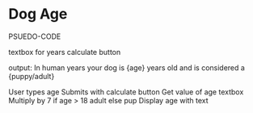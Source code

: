 # Dog Age
PSUEDO-CODE

textbox for years
calculate button

output:
In human years your dog is {age} years old and is considered a {puppy/adult}

User types age
Submits with calculate button
    Get value of age textbox
    Multiply by 7
    if age > 18
        adult
    else
        pup
    Display age with text


